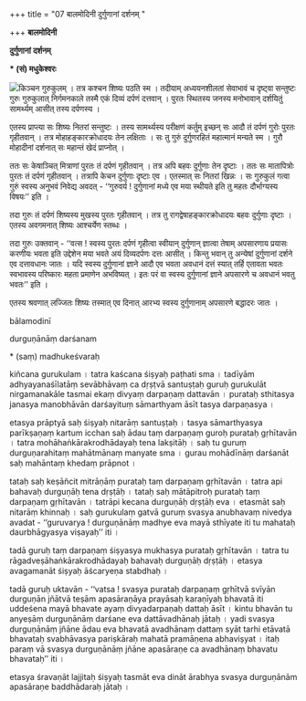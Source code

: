 +++
title = "07 बालमोदिनी दुर्गुणानां दर्शनम् "

+++
**बालमोदिनी**

**दुर्गुणानां** **दर्शनम्**

**\* (सं) मधुकेश्वरः**

![](magazine_images/img-1667225793Balamodini1.jpg)किञ्चन गुरुकुलम् । तत्र कश्चन शिष्यः पठति स्म । तदीयाम् अध्ययनशीलतां सेवाभावं च दृष्ट्वा सन्तुष्टः गुरुः गुरुकुलात् निर्गमनकाले तस्मै एकं दिव्यं दर्पणं दत्तवान् । पुरतः स्थितस्य जनस्य मनोभावान् दर्शयितुं सामर्थ्यम् आसीत् तस्य दर्पणस्य ।

एतस्य प्राप्त्या सः शिष्यः नितरां सन्तुष्टः । तस्य सामर्थ्यस्य परीक्षणं कर्तुम् इच्छन् सः आदौ तं दर्पणं गुरोः पुरतः गृहीतवान् । तत्र मोहाहङ्कारक्रोधादयः तेन लक्षिताः । सः तु गुरुं दुर्गुणरहितं महात्मानं मन्यते स्म । गुरौ मोहादीनां दर्शनात् सः महान्तं खेदं प्राप्नोत् ।

ततः सः केषाञ्चित् मित्राणां पुरतः तं दर्पणं गृहीतवान् । तत्र अपि बहवः दुर्गुणाः तेन
दृष्टाः । ततः सः मातापित्रोः पुरतः तं दर्पणं गृहीतवान् । तत्रापि केचन दुर्गुणाः दृष्टाः एव । एतस्मात् सः नितरां खिन्नः । सः गुरुकुलं गत्वा गुरुं स्वस्य अनुभवं निवेद्य अवदत् - ‘‘गुरुवर्य ! दुर्गुणानां मध्ये एव मया स्थीयते इति तु महतः दौर्भाग्यस्य विषयः’’ इति ।

तदा गुरुः तं दर्पणं शिष्यस्य मुखस्य पुरतः गृहीतवान् । तत्र तु रागद्वेषाहङ्कारक्रोधादयः बहवः दुर्गुणाः दृष्टाः । एतस्य अवगमनात् शिष्यः आश्चर्येण स्तब्धः ।

तदा गुरुः उक्तवान् - ‘‘वत्स ! स्वस्य पुरतः दर्पणं गृहीत्वा स्वीयान् दुर्गुणान् ज्ञात्वा तेषाम् अपसारणाय प्रयासः करणीयः भवता इति उद्देशेन मया भवते अयं दिव्यदर्पणः दत्तः आसीत् । किन्तु भवान् तु अन्येषां दुर्गुणानां दर्शने एव दत्तावधानः जातः । यदि स्वस्य दुर्गुणानां ज्ञाने आदौ एव भवता अवधानं दत्तं स्यात् तर्हि एतावता भवतः स्वभावस्य परिष्कारः महता प्रमाणेन अभविष्यत् । इतः परं वा स्वस्य दुर्गुणानां ज्ञाने अपसारणे च अवधानं भवतु भवतः’’ इति ।

एतस्य श्रवणात् लज्जितः शिष्यः तस्मात् एव दिनात् आरभ्य स्वस्य दुर्गुणानाम् अपसारणे बद्धादरः जातः ।



bālamodinī

durguṇānāṃ darśanam

\* (saṃ) madhukeśvaraḥ

kiñcana gurukulam । tatra kaścana śiṣyaḥ paṭhati sma । tadīyām adhyayanaśīlatāṃ sevābhāvaṃ ca dṛṣṭvā santuṣṭaḥ guruḥ gurukulāt nirgamanakāle tasmai ekaṃ divyaṃ darpaṇaṃ dattavān । purataḥ sthitasya janasya manobhāvān darśayituṃ sāmarthyam āsīt tasya darpaṇasya ।

etasya prāptyā saḥ śiṣyaḥ nitarāṃ santuṣṭaḥ । tasya sāmarthyasya parīkṣaṇaṃ kartum icchan saḥ ādau taṃ darpaṇaṃ guroḥ purataḥ gṛhītavān । tatra mohāhaṅkārakrodhādayaḥ tena lakṣitāḥ । saḥ tu guruṃ durguṇarahitaṃ mahātmānaṃ manyate sma । gurau mohādīnāṃ darśanāt saḥ mahāntaṃ khedaṃ
prāpnot ।

tataḥ saḥ keṣāñcit mitrāṇāṃ purataḥ taṃ darpaṇaṃ gṛhītavān । tatra api bahavaḥ durguṇāḥ tena dṛṣṭāḥ । tataḥ saḥ mātāpitroḥ purataḥ taṃ darpaṇaṃ gṛhītavān । tatrāpi kecana durguṇāḥ dṛṣṭāḥ eva । etasmāt saḥ nitarāṃ khinnaḥ । saḥ gurukulaṃ gatvā guruṃ svasya anubhavaṃ nivedya avadat - ‘‘guruvarya ! durguṇānāṃ madhye eva mayā sthīyate iti tu mahataḥ daurbhāgyasya viṣayaḥ’’ iti ।

tadā guruḥ taṃ darpaṇaṃ śiṣyasya mukhasya purataḥ gṛhītavān । tatra tu rāgadveṣāhaṅkārakrodhādayaḥ bahavaḥ durguṇāḥ dṛṣṭāḥ । etasya avagamanāt śiṣyaḥ āścaryeṇa stabdhaḥ ।

tadā guruḥ uktavān - ‘‘vatsa ! svasya purataḥ darpaṇaṃ gṛhītvā svīyān durguṇān jñātvā teṣām apasāraṇāya prayāsaḥ karaṇīyaḥ bhavatā iti uddeśena mayā bhavate ayaṃ divyadarpaṇaḥ dattaḥ āsīt । kintu bhavān tu anyeṣāṃ durguṇānāṃ darśane eva dattāvadhānaḥ jātaḥ । yadi svasya durguṇānāṃ jñāne ādau eva bhavatā avadhānaṃ dattaṃ syāt tarhi etāvatā bhavataḥ svabhāvasya pariṣkāraḥ mahatā pramāṇena abhaviṣyat । itaḥ paraṃ vā svasya durguṇānāṃ jñāne apasāraṇe ca avadhānaṃ bhavatu bhavataḥ’’ iti ।

etasya śravaṇāt lajjitaḥ śiṣyaḥ tasmāt eva dināt ārabhya svasya durguṇānām apasāraṇe baddhādaraḥ jātaḥ ।
